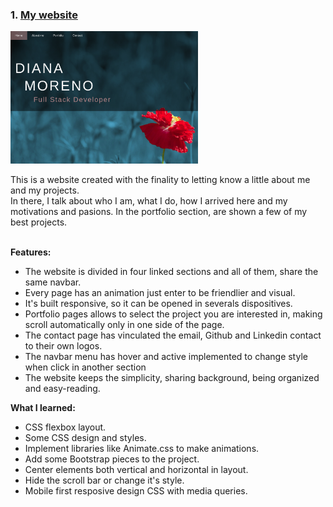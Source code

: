 ### 1. [My website](https://diana-moreno.github.io)

<img src="./img/personal-website2.png" width="300">

This is a website created with the finality to letting know a little about me and my projects.<br>
In there, I talk about who I am, what I do, how I arrived here and my motivations and pasions. In the portfolio section, are shown a few of my best projects.<br><br>

**Features:**
- The website is divided in four linked sections and all of them, share the same navbar.
- Every page has an animation just enter to be friendlier and visual.
- It's built responsive, so it can be opened in severals dispositives.
- Portfolio pages allows to select the project you are interested in, making scroll automatically only in one side of the page.
- The contact page has vinculated the email, Github and Linkedin contact to their own logos.
- The navbar menu has hover and active implemented to change style when click in another section
- The website keeps the simplicity, sharing background, being organized and easy-reading.

**What I learned:**

- CSS flexbox layout.
- Some CSS design and styles.
- Implement libraries like Animate.css to make animations.
- Add some Bootstrap pieces to the project.
- Center elements both vertical and horizontal in layout.
- Hide the scroll bar or change it's style.
- Mobile first resposive design CSS with media queries.


